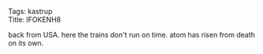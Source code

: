 Tags: kastrup  
Title: IFOKENH8  
  
back from USA. here the trains don't run on time. atom has risen from death on its own.  
